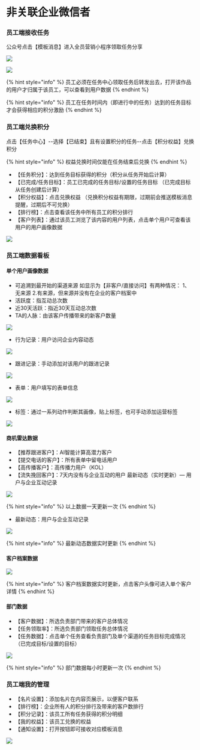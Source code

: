 # 非关联企业微信者

### 员工端接收任务

公众号点击【模板消息】进入全员营销小程序领取任务分享

![](../.gitbook/assets/image%20%2849%29.png)

![](../.gitbook/assets/image%20%28109%29.png)

{% hint style="info" %}
员工必须在任务中心领取任务后转发出去，打开该作品的用户才归属于该员工，可以查看到用户数据 
{% endhint %}

{% hint style="info" %}
员工在任务时间内（即进行中的任务）达到的任务目标才会获得相应的积分激励
{% endhint %}

### 员工端兑换积分

点击【任务中心】--选择【已结束】且有设置积分的任务--点击【积分权益】兑换积分

{% hint style="info" %}
权益兑换时间仅能在任务结束后兑换
{% endhint %}

* 【任务积分】：达到任务目标获得的积分（积分从任务开始后计算）
* 【已完成/任务目标】：员工已完成的任务目标/设置的任务目标 （已完成目标从任务创建后计算）
* 【积分权益】：点击兑换权益 （兑换积分权益有期限，过期前会推送模板消息提醒，过期后不可兑换）
* 【排行榜】：点击查看该任务中所有员工的积分排行 
* 【客户列表】：通过该员工浏览了该内容的用户列表，点击单个用户可查看该用户的用户画像数据

![](../.gitbook/assets/image%20%28161%29.png)

### 员工端数据看板

#### 单个用户画像数据

* 可追溯到最开始的渠道来源 如显示为【非客户/直接访问】有两种情况： 1、无来源    2.有来源，但来源并没有在企业的客户档案中
* 活跃度：指互动总次数
* 近30天活跃：指近30天互动总次数
* TA的人脉：由该客户传播带来的新客户数量 

![](../.gitbook/assets/343f286c273461de8eb5cccf3dadbcb%20%281%29.png)

* 行为记录：用户访问企业内容动态

![](../.gitbook/assets/image%20%2843%29.png)

* 跟进记录：手动添加对该用户的跟进记录

![](../.gitbook/assets/image%20%2813%29.png)

* 表单：用户填写的表单信息

![](../.gitbook/assets/image%20%281%29.png)

* 标签：通过一系列动作判断其画像，贴上标签，也可手动添加运营标签

![](../.gitbook/assets/image%20%2818%29.png)

#### 商机雷达数据

* 【推荐跟进客户】：AI智能计算高潜力客户 
* 【提交电话的客户】：所有表单中留电话用户
* 【高传播客户】：高传播力用户（KOL） 
* 【流失挽回客户】：7天内没有与企业互动的用户 最新动态（实时更新）— 用户与企业互动记录

![](../.gitbook/assets/image%20%2847%29.png)

{% hint style="info" %}
以上数据一天更新一次
{% endhint %}

* 最新动态：用户与企业互动记录

![](../.gitbook/assets/image%20%2810%29.png)

{% hint style="info" %}
最新动态数据实时更新
{% endhint %}

#### 客户档案数据

![](../.gitbook/assets/image%20%2839%29.png)

{% hint style="info" %}
客户档案数据实时更新，点击客户头像可进入单个客户详情
{% endhint %}

#### 部门数据

* 【客户数据】：所选负责部门带来的客户总体情况 
* 【任务领取率】：所选负责部门领取任务总体情况 
* 【任务数据】：点击单个任务查看负责部门及单个渠道的任务目标完成情况（已完成目标/设置的目标）

![](../.gitbook/assets/image%20%28114%29.png)

{% hint style="info" %}
部门数据每小时更新一次
{% endhint %}

### 员工端我的管理

* 【名片设置】：添加名片在内容页展示，以便客户联系 
* 【排行榜】：企业所有人的积分排行及带来的客户数排行
* 【积分记录】：该员工所有任务获得的积分明细 
* 【我的权益】：该员工兑换的权益
* 【通知设置】：打开按钮即可接收对应模板消息

![](../.gitbook/assets/image%20%28147%29.png)

